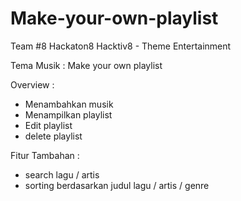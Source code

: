 # Make-your-own-playlist

Team #8 Hackaton8 Hacktiv8 - Theme Entertainment

Tema Musik : Make your own playlist

Overview :
- Menambahkan musik
- Menampilkan playlist
- Edit playlist
- delete playlist

Fitur Tambahan :
- search lagu / artis
- sorting berdasarkan judul lagu / artis / genre
